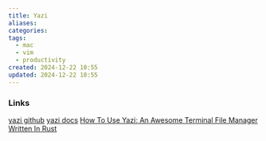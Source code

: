 ```yaml
---
title: Yazi
aliases: 
categories: 
tags:
  - mac
  - vim
  - productivity
created: 2024-12-22 10:55
updated: 2024-12-22 10:55
---
```


### Links

[yazi github](https://github.com/sxyazi/yazi)
[yazi docs](https://yazi-rs.github.io/docs/installation)
[How To Use Yazi: An Awesome Terminal File Manager Written In Rust](https://www.youtube.com/watch?v=iKb3cHDD9hw&t=1008s)
